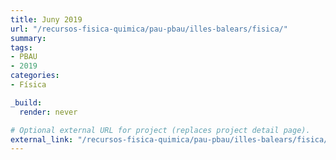 ```yaml
---
title: Juny 2019
url: "/recursos-fisica-quimica/pau-pbau/illes-balears/fisica/"
summary:
tags:
- PBAU
- 2019
categories:
- Física

_build:
  render: never

# Optional external URL for project (replaces project detail page).
external_link: "/recursos-fisica-quimica/pau-pbau/illes-balears/fisica/juny-2019.pdf"
---
```

